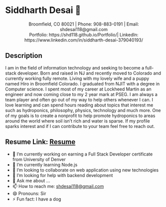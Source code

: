 
# Siddharth Desai 👋

<p align="center"> Broomfield, CO 80021 | Phone: 908-883-0191 | Email: shdesai118@gmail.com
  <br/>
Portfolio: https://shd118.github.io/Portfolio/| LinkedIn: https://www.linkedin.com/in/siddharth-desai-379040193/ </p>

## Description
I am in the field of information technology and seeking to become a full-stack developer. Born and raised in NJ and recently moved to Colorado and currently working fully remote. Living with my lovely wife and a puppy named Hiro in Broomfield Colorado. I graduated from NJIT with a degree in Computer science. I spent most of my career at Lockheed Martin as an engineer and now coming close to my 2 year mark at PSEG. I am always a team player and often go out of my way to help others whenever I can. I love learning and can spend hours reading about topics that interest me such as hydroponics, philosophy, physics, technology and much more. One of my goals is to create a nonprofit to help promote hydroponics to areas around the world where soil isn’t rich and water is sparse. If my profile sparks interest and if I can contribute to your team feel free to reach out.

## Resume Link: [Resume](https://docs.google.com/document/d/1Ij2VfBNSyzIZ9crEK5QgT4pa1x6CXntlaTtKN9yqx_M/edit?usp=sharing)


- 🔭 I’m currently working on earning a Full Stack Developer certificate from University of Denver
- 🌱 I’m currently learning Node.js
- 👯 I’m looking to collaborate on web application using new technologies
- 🤔 I’m looking for help with backend development 
- 💬 Ask me about ...
- 📫 How to reach me: shdesai118@gmail.com
- 😄 Pronouns: Sir
- ⚡ Fun fact: I have a dog
